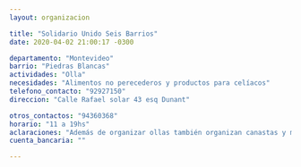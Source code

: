```yaml
---
layout: organizacion

title: "Solidario Unido Seis Barrios"
date: 2020-04-02 21:00:17 -0300

departamento: "Montevideo"
barrio: "Piedras Blancas"
actividades: "Olla"
necesidades: "Alimentos no perecederos y productos para celíacos"
telefono_contacto: "92927150"
direccion: "Calle Rafael solar 43 esq Dunant"

otros_contactos: "94360368"
horario: "11 a 19hs"
aclaraciones: "Además de organizar ollas también organizan canastas y meriendas"
cuenta_bancaria: ""

---
```

